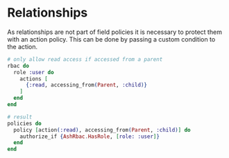 # Relationships

As relationships are not part of field policies it is necessary to protect them with an action policy.
This can be done by passing a custom condition to the action.

```elixir
# only allow read access if accessed from a parent
rbac do
  role :user do
    actions [
      {:read, accessing_from(Parent, :child)}
    ]
  end
end

# result
policies do
  policy [action(:read), accessing_from(Parent, :child)] do
    authorize_if {AshRbac.HasRole, [role: :user]}
  end
end
```
